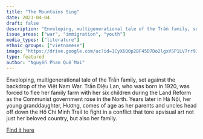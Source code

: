 ```yaml
---
title: "The Mountains Sing"
date: 2023-04-04
draft: false
description: "Enveloping, multigenerational tale of the Trần family, set against the backdrop of the Việt Nam War. Trần Diệu Lan, who was born in 1920, was forced to flee her family farm with her six children during the Land Reform as the Communist government rose in the North. Years later in Hà Nội, her young granddaughter, Hương, comes of age as her parents and uncles head off down the Hồ Chí Minh Trail to fight in a conflict that tore apvisual art not just her beloved country, but also her family."
issue_areas: ["war", "immigration", "youth"]
media_types: ["literature"]
ethnic_groups: ["vietnamese"]
image: "https://drive.google.com/uc?id=1CyX6Q0p2BF45D7Do2lgxVSP1LV7rr9J7"
type: featured
author: "Nguyễn Phan Quế Mai"
---
```


Enveloping, multigenerational tale of the Trần family, set against the backdrop of the Việt Nam War. Trần Diệu Lan, who was born in 1920, was forced to flee her family farm with her six children during the Land Reform as the Communist government rose in the North. Years later in Hà Nội, her young granddaughter, Hương, comes of age as her parents and uncles head off down the Hồ Chí Minh Trail to fight in a conflict that tore apvisual art not just her beloved country, but also her family.

[Find it here](https://www.npr.org/2020/03/19/817857822/the-mountains-sing-a-song-of-many-voices)
